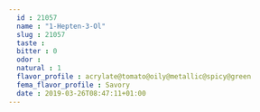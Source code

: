 ```yaml
---
  id : 21057
  name : "1-Hepten-3-Ol"
  slug : 21057
  taste : 
  bitter : 0
  odor : 
  natural : 1
  flavor_profile : acrylate@tomato@oily@metallic@spicy@green
  fema_flavor_profile : Savory
  date : 2019-03-26T08:47:11+01:00
---
```



